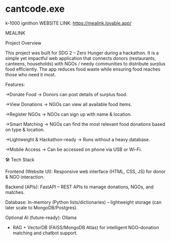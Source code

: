 # cantcode.exe
k-1000 ignithon
WEBSITE LINK: https://mealink.lovable.app/


MEALINK


Project Overview

This project was built for SDG 2 – Zero Hunger during a hackathon.
It is a simple yet impactful web application that connects donors (restaurants, canteens, households) with NGOs / needy communities to distribute surplus food efficiently. The app reduces food waste while ensuring food reaches those who need it most.

Features:

->Donate Food → Donors can post details of surplus food.

->View Donations → NGOs can view all available food items.

->Register NGOs → NGOs can sign up with name & location.

->Smart Matching → NGOs can find the most relevant food donations based on type & location.

->Lightweight & Hackathon-ready → Runs without a heavy database.

->Mobile Access → Can be accessed on phone via USB or Wi-Fi.

🛠 Tech Stack

Frontend (Website UI): Responsive web interface (HTML, CSS, JS) for donor & NGO interaction.

Backend (APIs): FastAPI
 – REST APIs to manage donations, NGOs, and matches.

Database: In-memory (Python lists/dictionaries) – lightweight storage (can later scale to MongoDB/Postgres).

Optional AI (future-ready): Ollama
 + RAG + VectorDB (FAISS/MongoDB Atlas) for intelligent NGO–donation matching and chatbot support.
